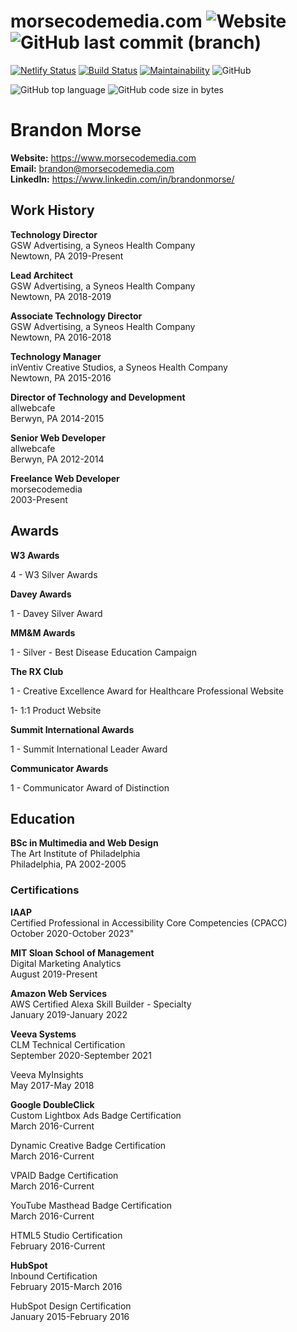 # morsecodemedia.com ![Website](https://img.shields.io/website/https/morsecodemedia.com.svg) ![GitHub last commit (branch)](https://img.shields.io/github/last-commit/morsecodemedia/morsecodemedia/master.svg)

[![Netlify Status](https://api.netlify.com/api/v1/badges/aac81670-2474-406b-969e-a525d5c52177/deploy-status)](https://app.netlify.com/sites/amazing-spence-42c2d5/deploys) [![Build Status](https://travis-ci.com/morsecodemedia/morsecodemedia.svg?branch=master)](https://travis-ci.com/morsecodemedia/morsecodemedia) [![Maintainability](https://api.codeclimate.com/v1/badges/696dcda43da5eec4c967/maintainability)](https://codeclimate.com/github/morsecodemedia/morsecodemedia/maintainability) ![GitHub](https://img.shields.io/github/license/morsecodemedia/morsecodemedia.svg?color=green&label=license)

![GitHub top language](https://img.shields.io/github/languages/top/morsecodemedia/morsecodemedia.svg) ![GitHub code size in bytes](https://img.shields.io/github/languages/code-size/morsecodemedia/morsecodemedia.svg)

# Brandon Morse

**Website:** https://www.morsecodemedia.com <br>
**Email:** brandon@morsecodemedia.com <br>
**LinkedIn:** https://www.linkedin.com/in/brandonmorse/

## Work History

**Technology Director** <br>
GSW Advertising, a Syneos Health Company <br>
Newtown, PA 2019-Present

**Lead Architect** <br>
GSW Advertising, a Syneos Health Company <br>
Newtown, PA 2018-2019

**Associate Technology Director** <br>
GSW Advertising, a Syneos Health Company <br>
Newtown, PA 2016-2018

**Technology Manager** <br>
inVentiv Creative Studios, a Syneos Health Company <br>
Newtown, PA 2015-2016

**Director of Technology and Development** <br>
allwebcafe <br>
Berwyn, PA 2014-2015

**Senior Web Developer** <br>
allwebcafe <br>
Berwyn, PA 2012-2014

**Freelance Web Developer** <br>
morsecodemedia <br>
2003-Present

## Awards

**W3 Awards**

4 - W3 Silver Awards

**Davey Awards**

1 - Davey Silver Award

**MM&M Awards**

1 - Silver - Best Disease Education Campaign

**The RX Club**

1 - Creative Excellence Award for Healthcare Professional Website

1- 1:1 Product Website

**Summit International Awards**

1 - Summit International Leader Award

**Communicator Awards**

1 - Communicator Award of Distinction

## Education

**BSc in Multimedia and Web Design** <br>
The Art Institute of Philadelphia <br>
Philadelphia, PA 2002-2005

### Certifications

**IAAP** <br>
Certified Professional in Accessibility Core Competencies (CPACC) <br>
October 2020-October 2023"

**MIT Sloan School of Management** <br>
Digital Marketing Analytics <br>
August 2019-Present

**Amazon Web Services** <br>
AWS Certified Alexa Skill Builder - Specialty <br>
January 2019-January 2022

**Veeva Systems** <br>
CLM Technical Certification <br>
September 2020-September 2021

Veeva MyInsights <br>
May 2017-May 2018

**Google DoubleClick** <br>
Custom Lightbox Ads Badge Certification <br>
March 2016-Current

Dynamic Creative Badge Certification <br>
March 2016-Current

VPAID Badge Certification <br>
March 2016-Current

YouTube Masthead Badge Certification <br>
March 2016-Current

HTML5 Studio Certification <br>
February 2016-Current

**HubSpot** <br>
Inbound Certification <br>
February 2015-March 2016

HubSpot Design Certification <br>
January 2015-February 2016
